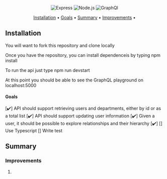 <div align="center">

![Express](https://img.shields.io/badge/-Express-000?&logo=Express&style=for-the-badge)
![Node.js](https://img.shields.io/badge/-Node.js-000?&logo=node.js&style=for-the-badge)
![GraphQl](https://img.shields.io/badge/-GraphQl-000?&logo=graphql&style=for-the-badge)

</div>

<p align="center">
  <a href="#installation">Installation</a> •
  <a href="#goals">Goals</a> •
  <a href="#summary">Summary</a> •
  <a href="#improvements">Improvements</a> •
</p>

## Installation

<p>You will want to fork this repository and clone locally</p>
<p>Once you have the repository, you can install dependenceis by typing npm install</p>
<p>To run the api just type npm run devstart</p>
<p>At this point you should be able to see the GraphQL playground on localhost:5000</p>

#### Goals

[✔️] API should support retrieving users and departments, either by id or as a total list
[✔️] API should support updating user information
[✔️] Given a user, it should be possible to explore relationships and their hierarchy
[✔️]
[] Use Typescript
[] Write test

## Summary

<p></p>

### Improvements

<ol>
<li></li>
</ol>
